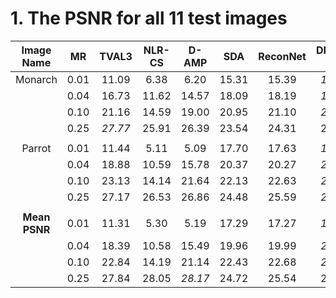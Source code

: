 # 1. The PSNR for all 11 test images #

| Image Name | MR | TVAL3 | NLR-CS | D-AMP | SDA  | ReconNet | DRNet-D(.) | DRNet |
| :-----:    |:--:|:----: |:----:  |:----: |:----:|:----:    |:----:      |:----: |
|  Monarch   |0.01| 11.09 | 6.38   | 6.20  |15.31 | 15.39    |*15.51*     |**15.53**|
|            |0.04| 16.73 | 11.62  | 14.57 |18.09 | 18.19    |*18.92*     |**19.28**|
|            |0.10| 21.16 | 14.59  | 19.00 | 20.95| 21.10    |*21.82*     |**23.04**|
|	           |0.25|*27.77*| 25.91  | 26.39 | 23.54| 24.31    |26.04       |**27.88**|
||||||||||
|Parrot      |0.01| 11.44 | 5.11   | 5.09  | 17.70| 17.63    |*18.18*     |**18.18**|
|            |0.04| 18.88 | 10.59  | 15.78 | 20.37| 20.27    |*21.53*     |**21.59**|
|            |0.10| 23.13 | 14.14  | 21.64 | 22.13| 22.63    |*23.68*     |**25.03**|
|            |0.25| 27.17 | 26.53  | 26.86 | 24.48| 25.59    |*27.26*     |**28.92**|
||||||||||
|**Mean PSNR**|0.01|11.31 | 5.30   | 5.19  | 17.29| 17.27    |*17.38*     |**17.39**|
|             |0.04|18.39 | 10.58  | 15.49 | 19.96| 19.99    |*20.79*     |**21.08**|
|             |0.10|22.84 | 14.19  | 21.14 | 22.43| 22.68    |*23.42*     |**24.52**|
|             |0.25|27.84 | 28.05  |*28.17*| 24.72| 25.54    |27.35       |**28.71**|
